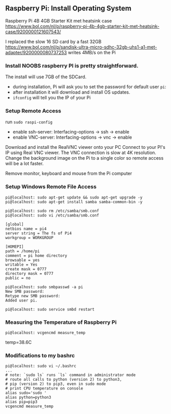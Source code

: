 ## Raspberry Pi: Install Operating System

Raspberry Pi 4B 4GB Starter Kit met heatsink case
https://www.bol.com/nl/p/raspberry-pi-4b-4gb-starter-kit-met-heatsink-case/9200000121607543/

I replaced the slow 16 SD card by a fast 32GB
https://www.bol.com/nl/p/sandisk-ultra-micro-sdhc-32gb-uhs1-a1-met-adapter/9200000080737253 writes 4MB/s on the Pi

### Install NOOBS raspberry PI is pretty straightforward. 
The install will use 7GB of the SDCard.
* during installation, Pi will ask you to set the password for default user ```pi```:
* after installation it will download and install OS updates.
* ```ifconfig``` will tell you the IP of your Pi 

### Setup Remote Access 
run  ```sudo raspi-config```  
* enable ssh-server: Interfacing-options -> ssh -> enable
* enable VNC-server: Interfacing-options -> vnc -> enable

Download and install the RealVNC viewer onto your PC
Connect to your PI's IP using Real VNC viewer. 
The VNC connection is slow at 4K resolution.
Change the background image on the Pi to a single color so remote access will be a lot faster.

Remove monitor, keyboard and mouse from the Pi computer

### Setup Windows Remote File Access 
```
pi@localhost: sudo apt-get update && sudo apt-get upgrade -y
pi@localhost: sudo apt-get install samba samba-common-bin -y

pi@localhost: sudo rm /etc/samba/smb.conf
pi@localhost: sudo vi /etc/samba/smb.conf

[global]
netbios name = pi4
server string = The fs of Pi4
workgroup = WORKGROUP

[HOMEPI]
path = /home/pi
comment = pi home directory
browsable = yes
writable = Yes
create mask = 0777
directory mask = 0777
public = no

pi@localhost: sudo smbpasswd -a pi
New SMB password:
Retype new SMB password:
Added user pi.

pi@localhost: sudo service smbd restart
```

### Measuring the Temperature of Raspberry Pi 
```pi@localhost: vcgencmd measure_temp```

temp=38.6C

### Modifications to my bashrc
```
pi@localhost: sudo vi ~/.bashrc
... 
# note: `sudo ls` runs `ls` command in administrator mode
# route all calls to python (version 2) to python3,
# pip (version 2) to pip3, even in sudo mode
# print CPU temperature on console
alias sudo='sudo '
alias python=python3
alias pip=pip3
vcgencmd measure_temp
 

